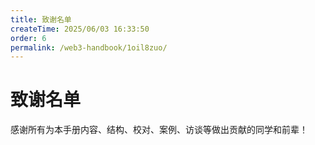 ```yaml
---
title: 致谢名单
createTime: 2025/06/03 16:33:50
order: 6
permalink: /web3-handbook/1oil8zuo/
---
```

# 致谢名单

感谢所有为本手册内容、结构、校对、案例、访谈等做出贡献的同学和前辈！

<!-- - Echo
- 汤圆
- Jason Chung
- Luna
- Alex
- Julie Chen
- 以及所有参与内容共建的 Web3 行业同仁  -->